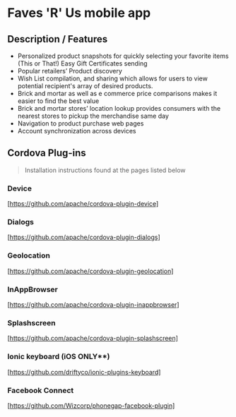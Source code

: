 # Faves 'R' Us mobile app

## Description / Features
- Personalized product snapshots for quickly selecting your favorite items (This or That!)
Easy Gift Certificates sending 
- Popular retailers’ Product discovery
- Wish List compilation, and  sharing which allows for users to view potential recipient's array of desired products.
- Brick and mortar as well as e commerce price comparisons makes it easier to find the best value
- Brick and mortar stores’ location lookup provides consumers with the nearest stores to pickup the merchandise same day
- Navigation to  product purchase web pages
- Account synchronization across devices

## Cordova Plug-ins
> Installation instructions found at the pages listed below

### Device
[https://github.com/apache/cordova-plugin-device]

### Dialogs
[https://github.com/apache/cordova-plugin-dialogs]

### Geolocation
[https://github.com/apache/cordova-plugin-geolocation]

### InAppBrowser
[https://github.com/apache/cordova-plugin-inappbrowser]

### Splashscreen
[https://github.com/apache/cordova-plugin-splashscreen]

### Ionic keyboard (iOS ONLY**)
[https://github.com/driftyco/ionic-plugins-keyboard]

### Facebook Connect
[https://github.com/Wizcorp/phonegap-facebook-plugin]

